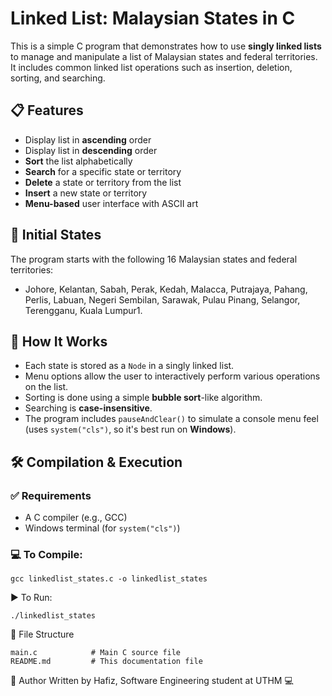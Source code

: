 # Linked List: Malaysian States in C

This is a simple C program that demonstrates how to use **singly linked lists** to manage and manipulate a list of Malaysian states and federal territories. It includes common linked list operations such as insertion, deletion, sorting, and searching.

## 📋 Features

- Display list in **ascending** order
- Display list in **descending** order
- **Sort** the list alphabetically
- **Search** for a specific state or territory
- **Delete** a state or territory from the list
- **Insert** a new state or territory
- **Menu-based** user interface with ASCII art

## 📌 Initial States

The program starts with the following 16 Malaysian states and federal territories:

- Johore, Kelantan, Sabah, Perak, Kedah, Malacca, Putrajaya, Pahang, Perlis, Labuan, Negeri Sembilan, Sarawak, Pulau Pinang, Selangor, Terengganu, Kuala Lumpur1.

## 🧠 How It Works

- Each state is stored as a `Node` in a singly linked list.
- Menu options allow the user to interactively perform various operations on the list.
- Sorting is done using a simple **bubble sort**-like algorithm.
- Searching is **case-insensitive**.
- The program includes `pauseAndClear()` to simulate a console menu feel (uses `system("cls")`, so it's best run on **Windows**).

## 🛠️ Compilation & Execution

### ✅ Requirements

- A C compiler (e.g., GCC)
- Windows terminal (for `system("cls")`)

### 💻 To Compile:

```
gcc linkedlist_states.c -o linkedlist_states
```

▶️ To Run:

```
./linkedlist_states
```

📂 File Structure

```
main.c            # Main C source file
README.md         # This documentation file
```

📧 Author
Written by Hafiz,
Software Engineering student at UTHM 💻
